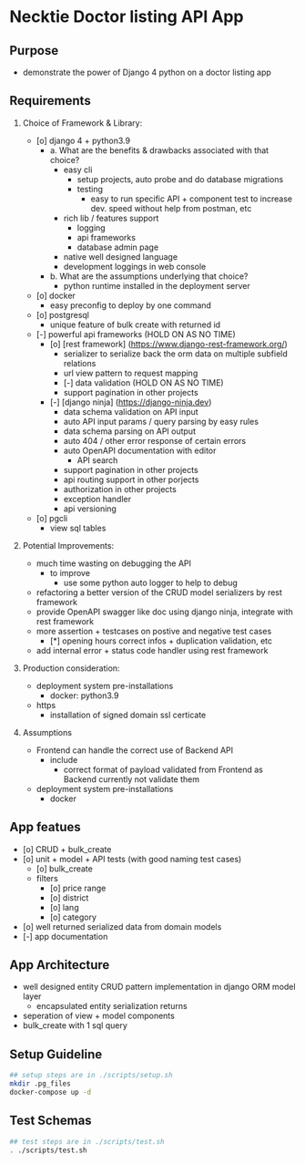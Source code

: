 # Necktie Doctor listing API App

## Purpose
- demonstrate the power of Django 4 python on a doctor listing app

## Requirements
1. Choice of Framework & Library:
    - [o] django 4 + python3.9
        - a. What are the benefits & drawbacks associated with that choice?
            - easy cli
                - setup projects, auto probe and do database migrations
                - testing
                    - easy to run specific API + component test to increase dev. speed without help from postman, etc
            - rich lib / features support
                - logging
                - api frameworks
                - database admin page
            - native well designed language
            - development loggings in web console
        - b. What are the assumptions underlying that choice?
            - python runtime installed in the deployment server
    - [o] docker
        - easy preconfig to deploy by one command
    - [o] postgresql
        - unique feature of bulk create with returned id
    - [-] powerful api frameworks (HOLD ON AS NO TIME)
        - [o] [rest framework] (https://www.django-rest-framework.org/)
            - serializer to serialize back the orm data on multiple subfield relations
            - url view pattern to request mapping
            - [-] data validation (HOLD ON AS NO TIME)
            - support pagination in other projects
        - [-] [django ninja] (https://django-ninja.dev)
            - data schema validation on API input
            - auto API input params / query parsing by easy rules
            - data schema parsing on API output
            - auto 404 / other error response of certain errors
            - auto OpenAPI documentation with editor
                - API search
            - support pagination in other projects
            - api routing support in other porjects
            - authorization in other projects
            - exception handler
            - api versioning
    - [o] pgcli
        - view sql tables

2. Potential Improvements:
    - much time wasting on debugging the API
        - to improve
            - use some python auto logger to help to debug
    - refactoring a better version of the CRUD model serializers by rest framework
    - provide OpenAPI swagger like doc using django ninja, integrate with rest framework
    - more assertion + testcases on postive and negative test cases
        - [*] opening hours correct infos + duplication validation, etc
    - add internal error + status code handler using rest framework

3. Production consideration:
    - deployment system pre-installations
        - docker: python3.9
    - https
        - installation of signed domain ssl certicate

4. Assumptions
    - Frontend can handle the correct use of Backend API
        - include
            - correct format of payload validated from Frontend as Backend currently not validate them
    - deployment system pre-installations
        - docker

## App featues
- [o] CRUD + bulk_create
- [o] unit + model + API tests (with good naming test cases)
    - [o] bulk_create
    - filters
        - [o] price range
        - [o] district
        - [o] lang
        - [o] category
- [o] well returned serialized data from domain models
- [-] app documentation

## App Architecture
- well designed entity CRUD pattern implementation in django ORM model layer
    - encapsulated entity serialization returns
- seperation of view + model components
- bulk_create with 1 sql query

## Setup Guideline
```sh
## setup steps are in ./scripts/setup.sh
mkdir .pg_files
docker-compose up -d
```

## Test Schemas
```sh
## test steps are in ./scripts/test.sh
. ./scripts/test.sh
```